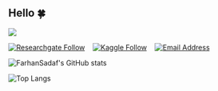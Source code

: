 ## Hello 🍀
![](https://komarev.com/ghpvc/?username=FarhanSadaf&style=for-the-badge)

<!--
**FarhanSadaf/FarhanSadaf** is a ✨ _special_ ✨ repository because its `README.md` (this file) appears on your GitHub profile.
### Hello 🍀

Here are some ideas to get you started:

- 🔭 I’m currently working on ...
- 🌱 I’m currently learning ...
- 👯 I’m looking to collaborate on ...
- 🤔 I’m looking for help with ...
- 💬 Ask me about ...
- 📫 How to reach me: ...
- 😄 Pronouns: ...
- ⚡ Fun fact: ...
-->

[![Researchgate Follow](https://img.shields.io/badge/%20-farhansadaf-black?color=14171A&labelColor=0e76a8&logo=researchgate&logoColor=ffffff)](https://www.researchgate.net/profile/Farhan-Sadaf)
&nbsp;&nbsp;
[![Kaggle Follow](https://img.shields.io/badge/%20-farhansadaf-black?color=14171A&labelColor=1976d2&logo=kaggle&logoColor=ffffff)](https://www.kaggle.com/farhansadaf)
&nbsp;&nbsp;
[![Email Address](https://img.shields.io/badge/%20-farhansadaf@outlook.com-black?color=14171A&labelColor=D44638&logo=microsoft&logoColor=fff)](mailto:farhansadaf@outlook.com)

![FarhanSadaf's GitHub stats](https://github-readme-stats-q2mtlfsgz-farhansadaf.vercel.app/api?username=FarhanSadaf&show_icons=true&theme=github_dark&count_private=true&hide_border=true&hide=contribs,issues)

![Top Langs](https://github-readme-stats.vercel.app/api/top-langs/?username=FarhanSadaf&layout=compact&theme=github_dark&hide_border=true&hide_progress=false&langs_count=8)


